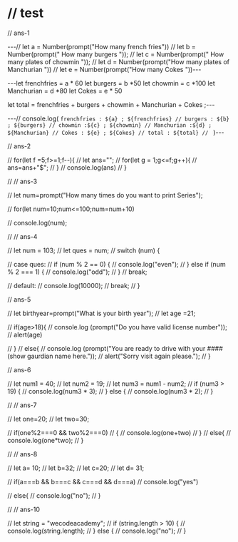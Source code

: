 


   #    // test


       
// ans-1


---// let a = Number(prompt("How many french fries"))
// let b = Number(prompt(" How many burgers "));
// let c = Number(prompt(" How many plates of chowmin "));
// let d = Number(prompt("How many plates of Manchurian "))
// let e = Number(prompt("How many Cokes "))---

 ---let frenchfries = a * 60
 let burgers = b *50 
 let chowmin = c *100 
 let Manchurian = d *80 
 let Cokes = e * 50 

 let total = frenchfries + burgers + chowmin + Manchurian + Cokes ;---


---// console.log( `frenchfries : ${a} ; ${frenchfries}
// burgers : ${b} ; ${burgers}
// chowmin :${c} ; ${chowmin}
// Manchurian :${d} ; ${Manchurian}
// Cokes : ${e} ; ${Cokes}
// total : ${total}
// `  )---




// ans-2


// for(let f =5;f>=1;f--){
//        let ans="";
//        for(let g = 1;g<=f;g++){
//            ans=ans+"$";
//        }
//        console.log(ans)
//        }

// // ans-3


// let num=prompt("How many times do you want to print Series");

// for(let num=10;num<=100;num=num+10)

// console.log(num);




// // ans-4

// let num = 103;
// let ques = num;
// switch (num) {
 
//   case ques:
//     if (num % 2 == 0) {
//       console.log("even");
//     } else if (num % 2 === 1) {
//       console.log("odd");
//     }
//     break;

//   default:
//     console.log(10000);
//     break;
// }



// ans-5

// let birthyear=prompt("What is your birth year");
// let age =21;

// if(age>18){
//     console.log (prompt("Do you have valid license number"));
//     alert(age)
   
// }
// else{
// console.log (prompt("You are ready to drive with your #### (show gaurdian name here."));
// alert("Sorry visit again please.");
// }




// ans-6


// let num1 = 40;
// let num2 = 19;
// let num3 = num1 - num2;
// if (num3 > 19) {
//   console.log(num3 * 3);
// } else {
//   console.log(num3 * 2);
// }





// // ans-7

// let one=20;
// let two=30;

// if(one%2===0 &&  two%2===0)
// {
//     console.log(one+two)
// }
// else{
//     console.log(one*two);
// }








// // ans-8

// let a= 10;
// let b=32;
// let c=20;
// let d= 31;

// if(a===b && b===c && c===d && d===a)
// console.log("yes")

// else{
//     console.log("no");
// }




// // ans-10

// let string = "wecodeacademy";
// if (string.length > 10) {
//   console.log(string.length);
// } else {
//   console.log("no");
// }



   





